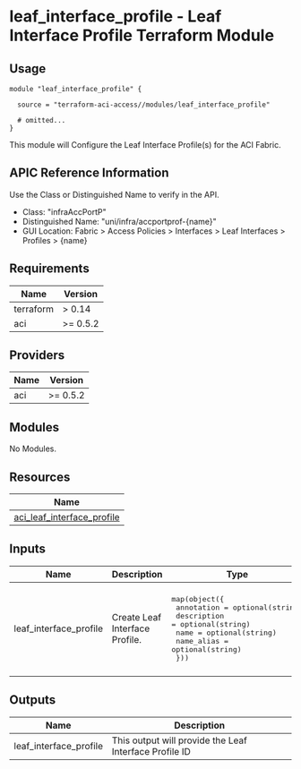 # leaf_interface_profile - Leaf Interface Profile Terraform Module

## Usage

```hcl
module "leaf_interface_profile" {

  source = "terraform-aci-access//modules/leaf_interface_profile"

  # omitted...
}
```

This module will Configure the Leaf Interface Profile(s) for the ACI Fabric.

## APIC Reference Information

Use the Class or Distinguished Name to verify in the API.

* Class: "infraAccPortP"
* Distinguished Name: "uni/infra/accportprof-{name}"
* GUI Location: Fabric > Access Policies > Interfaces > Leaf Interfaces > Profiles > {name}

<!-- BEGINNING OF PRE-COMMIT-TERRAFORM DOCS HOOK -->
## Requirements

| Name | Version |
|------|---------|
| terraform | > 0.14 |
| aci | >= 0.5.2 |

## Providers

| Name | Version |
|------|---------|
| aci | >= 0.5.2 |

## Modules

No Modules.

## Resources

| Name |
|------|
| [aci_leaf_interface_profile](https://registry.terraform.io/providers/ciscodevnet/aci/0.5.2/docs/resources/leaf_interface_profile) |

## Inputs

| Name | Description | Type | Default | Required |
|------|-------------|------|---------|:--------:|
| leaf\_interface\_profile | Create Leaf Interface Profile. | <pre>map(object({<br>    annotation  = optional(string)<br>    description = optional(string)<br>    name        = optional(string)<br>    name_alias  = optional(string)<br>  }))</pre> | <pre>{<br>  "default": {<br>    "annotation": "",<br>    "description": "",<br>    "name": "leaf201",<br>    "name_alias": ""<br>  }<br>}</pre> | no |

## Outputs

| Name | Description |
|------|-------------|
| leaf\_interface\_profile | This output will provide the Leaf Interface Profile ID |
<!-- END OF PRE-COMMIT-TERRAFORM DOCS HOOK -->
